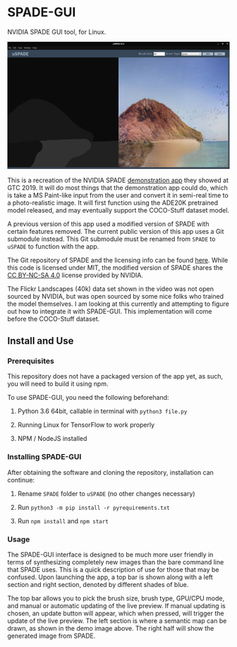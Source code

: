 # SPADE-GUI
NVIDIA SPADE GUI tool, for Linux.

![Image of SPADE-GUI](./docs/example.png)

This is a recreation of the NVIDIA SPADE [demonstration app](https://youtu.be/p5U4NgVGAwg) they showed at GTC 2019. It will do most things that the demonstration app could do, which is take a MS Paint-like input from the user and convert it in semi-real time to a photo-realistic image. It will first function using the ADE20K pretrained model released, and may eventually support the COCO-Stuff dataset model.

A previous version of this app used a modified version of SPADE with certain features removed. The current public version of this app uses a Git submodule instead. This Git submodule must be renamed from `SPADE` to `uSPADE` to function with the app.

The Git repository of SPADE and the licensing info can be found [here](https://github.com/NVlabs). While this code is licensed under MIT, the modified version of SPADE shares the [CC BY-NC-SA 4.0](https://creativecommons.org/licenses/by-nc-sa/4.0/) license provided by NVIDIA.

The Flickr Landscapes (40k) data set shown in the video was not open sourced by NVIDIA, but was open sourced by some nice folks who trained the model themselves. I am looking at this currently and attempting to figure out how to integrate it with SPADE-GUI. This implementation will come before the COCO-Stuff dataset.

## Install and Use

### Prerequisites

This repository does not have a packaged version of the app yet, as such, you will need to build it using npm.

To use SPADE-GUI, you need the following beforehand:

1) Python 3.6 64bit, callable in terminal with `python3 file.py`

2) Running Linux for TensorFlow to work properly

3) NPM / NodeJS installed

### Installing SPADE-GUI

After obtaining the software and cloning the repository, installation can continue:

1) Rename `SPADE` folder to `uSPADE` (no other changes necessary)

2) Run `python3 -m pip install -r pyrequirements.txt`

3) Run `npm install` and `npm start`

### Usage

The SPADE-GUI interface is designed to be much more user friendly in terms of synthesizing completely new images than the bare command line that SPADE uses. This is a quick description of use for those that may be confused. Upon launching the app, a top bar is shown along with a left section and right section, denoted by different shades of blue.

The top bar allows you to pick the brush size, brush type, GPU/CPU mode, and manual or automatic updating of the live preview. If manual updating is chosen, an update button will appear, which when pressed, will trigger the update of the live preview. The left section is where a semantic map can be drawn, as shown in the demo image above. The right half will show the generated image from SPADE.
